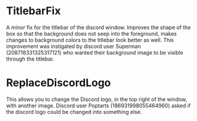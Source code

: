 # TitlebarFix

A minor fix for the titlebar of the discord window. Improves the shape of the box so that the background does not seep into the foreground, makes changes to background colors to the titlebar look better as well. This improvement was instigated by discord user Superman (208718331325317121) who wanted their background image to be visible through the titlebar.

# ReplaceDiscordLogo

This allows you to change the Discord logo, in the top right of the window, with another image. Discord user Poptarts (186931998055464960) asked if the discord logo could be changed into something else.
